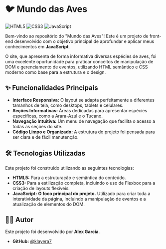 # 🐦 Mundo das Aves

![HTML5](https://img.shields.io/badge/HTML5-E34F26?style=for-the-badge&logo=html5&logoColor=white)
![CSS3](https://img.shields.io/badge/CSS3-1572B6?style=for-the-badge&logo=css3&logoColor=white)
![JavaScript](https://img.shields.io/badge/JavaScript-F7DF1E?style=for-the-badge&logo=javascript&logoColor=black)

Bem-vindo ao repositório do "Mundo das Aves"! Este é um projeto de front-end desenvolvido com o objetivo principal de aprofundar e aplicar meus conhecimentos em **JavaScript**.

O site, que apresenta de forma informativa diversas espécies de aves, foi uma excelente oportunidade para praticar conceitos de manipulação de DOM e gerenciamento de eventos, utilizando HTML semântico e CSS moderno como base para a estrutura e o design.

## ✨ Funcionalidades Principais

-   **Interface Responsiva:** O layout se adapta perfeitamente a diferentes tamanhos de tela, como desktops, tablets e celulares.
-   **Seções Informativas:** Áreas dedicadas para apresentar espécies específicas, como a Arara-Azul e o Tucano.
-   **Navegação Intuitiva:** Um menu de navegação que facilita o acesso a todas as seções do site.
-   **Código Limpo e Organizado:** A estrutura do projeto foi pensada para ser clara e de fácil manutenção.

## 🛠️ Tecnologias Utilizadas

Este projeto foi construído utilizando as seguintes tecnologias:

-   **HTML5:** Para a estruturação e semântica do conteúdo.
-   **CSS3:** Para a estilização completa, incluindo o uso de Flexbox para a criação de layouts flexíveis.
-   **JavaScript:** **O foco principal do projeto.** Utilizado para criar toda a interatividade da página, incluindo a manipulação de eventos e a atualização de elementos do DOM.

## 👨‍💻 Autor

Este projeto foi desenvolvido por **Alex Garcia**.

-   **GitHub:** [@klayera7](https://github.com/klayera7)